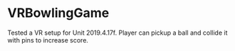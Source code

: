 # VRBowlingGame

Tested a VR setup for Unit 2019.4.17f. Player can pickup a ball and collide it with pins to increase score. 
